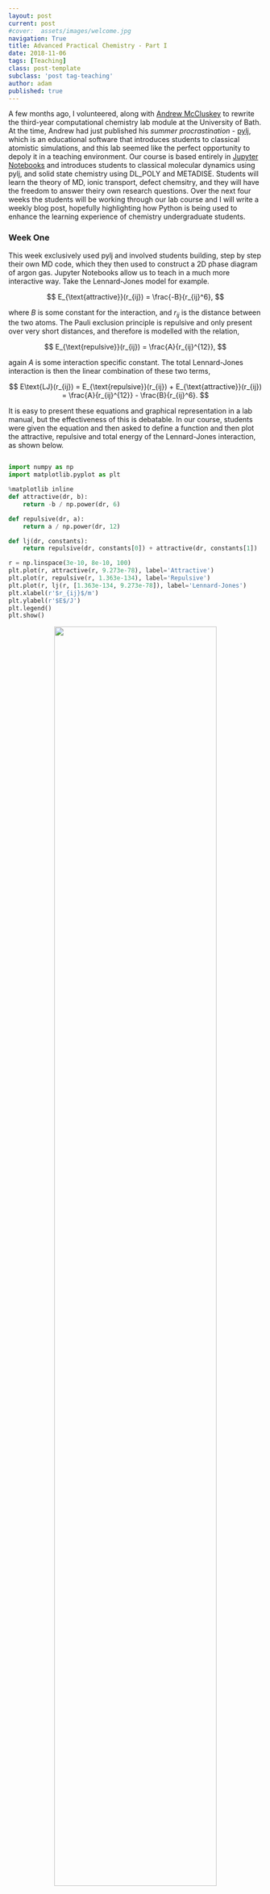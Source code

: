 ```yaml
---
layout: post
current: post
#cover:  assets/images/welcome.jpg
navigation: True
title: Advanced Practical Chemistry - Part I
date: 2018-11-06
tags: [Teaching]
class: post-template
subclass: 'post tag-teaching'
author: adam
published: true
---
```


A few months ago, I volunteered, along with [Andrew McCluskey](https://arm61.github.io) to rewrite the third-year computational chemistry lab module at the University of Bath.
At the time, Andrew had just published his *summer procrastination* - [pylj](https://doi.org/10.21105/jose.00019), which is an educational software that introduces students to classical atomistic simulations, and this lab seemed like the perfect opportunity to depoly it in a teaching environment.
Our course is based entirely in [Jupyter Notebooks](https://jupyter.org) and introduces students to classical molecular dynamics using pylj, and solid state chemistry using DL_POLY and METADISE.
Students will learn the theory of MD, ionic transport, defect chemsitry, and they will have the freedom to answer theiry own research questions.
Over the next four weeks the students will be working through our lab course and I will write a weekly blog post, hopefully highlighting how Python is being used to enhance the learning experience of chemistry undergraduate students.

### Week One

This week exclusively used pylj and involved students building, step by step their own MD code, which they then used to construct a 2D phase diagram of argon gas.
Jupyter Notebooks allow us to teach in a much more interactive way.
Take the Lennard-Jones model for example.

$$ E_{\text{attractive}}(r_{ij}) = \frac{-B}{r_{ij}^6}, $$

where $B$ is some constant for the interaction, and $r_{ij}$ is the distance between the two atoms.
The Pauli exclusion principle is repulsive and only present over very short distances, and therefore is modelled with the relation,

$$ E_{\text{repulsive}}(r_{ij}) = \frac{A}{r_{ij}^{12}}, $$

again $A$ is some interaction specific constant.
The total Lennard-Jones interaction is then the linear combination of these two terms,

$$ E\text{LJ}(r_{ij}) = E_{\text{repulsive}}(r_{ij}) + E_{\text{attractive}}(r_{ij}) = \frac{A}{r_{ij}^{12}} - \frac{B}{r_{ij}^6}. $$

It is easy to present these equations and graphical representation in a lab manual, but the effectiveness of this is debatable.
In our course, students were given the equation and then asked to define a function and then plot the attractive, repulsive and total energy of the Lennard-Jones interaction, as shown below.

```python

import numpy as np
import matplotlib.pyplot as plt

%matplotlib inline
def attractive(dr, b):
    return -b / np.power(dr, 6)

def repulsive(dr, a):
    return a / np.power(dr, 12)

def lj(dr, constants):
    return repulsive(dr, constants[0]) + attractive(dr, constants[1])

r = np.linspace(3e-10, 8e-10, 100)
plt.plot(r, attractive(r, 9.273e-78), label='Attractive')
plt.plot(r, repulsive(r, 1.363e-134), label='Repulsive')
plt.plot(r, lj(r, [1.363e-134, 9.273e-78]), label='Lennard-Jones')
plt.xlabel(r'$r_{ij}$/m')
plt.ylabel(r'$E$/J')
plt.legend()
plt.show()

```
<p align="center">
<img src='/assets/images/apc001.png' style="width: 80%"/>​
</p>

In this way, we ensured that students not only understood the Lennard-Jones potential, but also developed their programming knowledge, which at the very least is a useful transferable skill.

The first half of the course follows these lines and involves the theory of molecular dynamics written in Markdown cells within the notebook.
Mixed with code cells, where students would build functions to do each part of the eventual simulation, e.g. update particle positions.

Following the introduction of MD, students had to use pylj to generate the 2D phase diagram of argon gas, by varying the temperature of the simulation and the number of particles.
Below is an example of such a phase diagram.

<p align="center">
<img src='/assets/images/apc002.png' style="width: 80%"/>​
</p>

#### Feedback

This class contained a mix of students who had encountered Python and students who had not.
There was certainly a barrier that needed to be hurdled for the non-programming students, but the lab was definitely accesible to them and they were able to achieve the learning outcomes.
The non-programmers saw the trasferable skills argument and were actually very happy to try theiry hand at some light programming.
There were issues with setting up the notebook before peopl ecould embark on the exercise.
However, this is more down to the implementation of the Jupyter Notebooks on the University computers, than the exercise itself.
In future years, more effort does need to be take to make the setup as painless as possible because it is better that students dont' get ticked off when trying to build conda environments.
